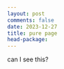 ```yaml
---
layout: post
comments: false
date: 2023-12-27
title: pure page
head-package:
---
```


can I see this?

